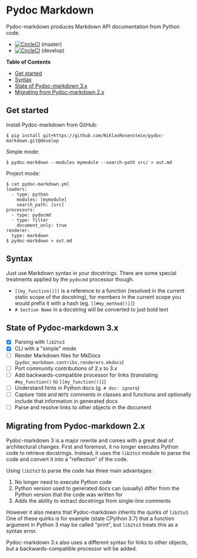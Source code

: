 # Pydoc Markdown

Pydoc-markdown produces Markdown API documentation from Python code.

- [![CircleCI](https://circleci.com/gh/NiklasRosenstein/pydoc-markdown/tree/master.svg?style=svg)](https://circleci.com/gh/NiklasRosenstein/pydoc-markdown/tree/master) (master)
- [![CircleCI](https://circleci.com/gh/NiklasRosenstein/pydoc-markdown/tree/develop.svg?style=svg)](https://circleci.com/gh/NiklasRosenstein/pydoc-markdown/tree/develop) (develop)

__Table of Contents__

* [Get started](#get-started)
* [Syntax](#syntax)
* [State of Pydoc-markdown 3.x](#state-of-pydoc-markdown-3x)
* [Migrating from Pydoc-markdown 2.x](#migrating-from-pydoc-markdown-2x)

## Get started

Install Pydoc-markdown from GitHub:

```
$ pip install git+https://github.com/NiklasRosenstein/pydoc-markdown.git@develop
```

Simple mode:

    $ pydoc-markdown --modules mymodule --search-path src/ > out.md

Project mode:

    $ cat pydoc-markdown.yml
    loaders:
      - type: python
        modules: [mymodule]
        search_path: [src]
    processors:
      - type: pydocmd
      - type: filter
        document_only: true
    renderer:
      type: markdown
    $ pydoc-markdown > out.md

## Syntax

Just use Markdown syntax in your docstrings. There are some special treatments
applied by the `pydocmd` processor though.

* `[[my_function()]]` is a reference to a function (resolved in the current
  static scope of the docstring), for members in the current scope you would
  prefix it with a hash (eg. `[[#my_method()]]`)
* `# Section Name` in a docstring will be converted to just bold text

## State of Pydoc-markdown 3.x

* [x] Parsing with `lib2to3`
* [x] CLI with a "simple" mode
* [ ] Render Markdown files for MkDocs (`pydoc_markdown.contribs.renderers.mkdocs`)
* [ ] Port community contributions of 2.x to 3.x
* [ ] Add backwards-compatible processor for links (translating `#my_function()`
      to `[[my_function()]]`)
* [ ] Understand hints in Python docs (g. `# doc: ignore`)
* [ ] Capture `TODO` and `NOTE` comments in classes and functions and optionally
      include that information in generated docs
* [ ] Parse and resolve links to other objects in the document

## Migrating from Pydoc-markdown 2.x

Pydoc-markdown 3 is a major rewrite and comes with a great deal of
architectural changes. First and foremost, it no longer executes Python code
to retrieve docstrings. Instead, it uses the `lib2to3` module to parse the
code and convert it into a "reflection" of the code.

Using `lib2to3` to parse the code has three main advantages:

1. No longer need to execute Python code
2. Python version used to generated docs can (usually) differ from the Python
   version that the code was written for
3. Adds the ability to extract docstrings from single-line comments

However it also means that Pydoc-markdown inherits the quirks of `lib2to3`.
One of these quirks is for example (state CPython 3.7) that a function
argument in Python 3 may be called "print", but `lib2to3` treats this as a
syntax error.

Pydoc-markdown 3.x also uses a different syntax for links to other objects,
but a backwards-compatible processor will be added.
